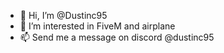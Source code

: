 - 👋 Hi, I’m @Dustinc95
- 👀 I’m interested in FiveM and airplane
- 📫 Send me a message on discord @dustinc95

<!---
Dustinc95/Dustinc95 is a ✨ special ✨ repository because its `README.md` (this file) appears on your GitHub profile.
You can click the Preview link to take a look at your changes.
--->
